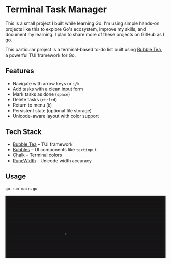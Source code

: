 # Terminal Task Manager

This is a small project I built while learning Go. I'm using simple hands-on projects like this to explore Go's ecosystem, improve my skills, and document my learning. I plan to share more of these projects on GitHub as I go.

This particular project is a terminal-based to-do list built using [Bubble Tea](https://github.com/charmbracelet/bubbletea), a powerful TUI framework for Go.

## Features

- Navigate with arrow keys or `j/k`
- Add tasks with a clean input form
- Mark tasks as done (`space`)
- Delete tasks (`ctrl+d`)
- Return to menu (`b`)
- Persistent state (optional file storage)
- Unicode-aware layout with color support

## Tech Stack

- [Bubble Tea](https://github.com/charmbracelet/bubbletea) – TUI framework
- [Bubbles](https://github.com/charmbracelet/bubbles) – UI components like `textinput`
- [Chalk](https://github.com/ttacon/chalk) – Terminal colors
- [RuneWidth](https://github.com/mattn/go-runewidth) – Unicode width accuracy

## Usage

```bash
go run main.go
```

![Task Manager Demo](assets/demo.gif)

